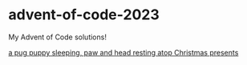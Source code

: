 # advent-of-code-2023
My Advent of Code solutions!

[a pug puppy sleeping, paw and head resting atop Christmas presents](https://i.ebayimg.com/images/g/L2MAAOSwvqJhdvm2/s-l1200.jpg) 
